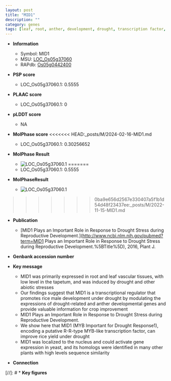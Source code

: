 ```yaml
---
layout: post
title: "MID1"
description: ""
category: genes
tags: [leaf, root, anther, development, drought, transcription factor, yield, abiotic stress, reproductive, stress, nucleus, anther development, biotic stress, drought stress, drought stress , transcriptional regulator, reproductive development]
---
```


* **Information**  
    + Symbol: MID1  
    + MSU: [LOC_Os05g37060](http://rice.plantbiology.msu.edu/cgi-bin/ORF_infopage.cgi?orf=LOC_Os05g37060)  
    + RAPdb: [Os05g0442400](http://rapdb.dna.affrc.go.jp/viewer/gbrowse_details/irgsp1?name=Os05g0442400)  

* **PSP score**  
    + LOC_Os05g37060.1: 0.5555 

* **PLAAC score**  
    + LOC_Os05g37060.1: 0 

* **pLDDT score**
    + NA


* **MolPhase score**
<<<<<<< HEAD:_posts/M/2024-02-16-MID1.md
    + LOC_Os05g37060.1: 0.30256652

* **MolPhase Result**
    + ![LOC_Os05g37060.1](https://304243504.github.io/Pictures/LOC_Os05g/LOC_Os05g37060.1.png)
=======
    + LOC_Os05g37060.1: 0.5555

* **MolPhaseResult**
    + ![LOC_Os05g37060.1](https://ricepsp.github.io/pictures/LOC_Os05g/LOC_Os05g37060.1.png)
>>>>>>> 0ba9e656d2567e330407a5f1b1d54d48f23437ee:_posts/M/2022-11-15-MID1.md

* **Publication**  
    + [MID1 Plays an Important Role in Response to Drought Stress during Reproductive Development.](http://www.ncbi.nlm.nih.gov/pubmed?term=MID1 Plays an Important Role in Response to Drought Stress during Reproductive Development.%5BTitle%5D), 2016, Plant J.

* **Genbank accession number**  

* **Key message**  
    + MID1 was primarily expressed in root and leaf vascular tissues, with low level in the tapetum, and was induced by drought and other abiotic stresses
    + Our findings suggest that MID1 is a transcriptional regulator that promotes rice male development under drought by modulating the expressions of drought-related and anther developmental genes and provide valuable information for crop improvement
    + MID1 Plays an Important Role in Response to Drought Stress during Reproductive Development.
    + We show here that MID1 (MYB Important for Drought Response1), encoding a putative R-R-type MYB-like transcription factor, can improve rice yield under drought
    + MID1 was localized to the nucleus and could activate gene expression in yeast, and its homologs were identified in many other plants with high levels sequence similarity

* **Connection**  

[//]: # * **Key figures**  


